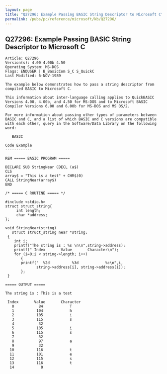 ```yaml
---
layout: page
title: "Q27296: Example Passing BASIC String Descriptor to Microsoft C"
permalink: /pubs/pc/reference/microsoft/kb/Q27296/
---
```


## Q27296: Example Passing BASIC String Descriptor to Microsoft C

	Article: Q27296
	Version(s): 4.00 4.00b 4.50
	Operating System: MS-DOS
	Flags: ENDUSER | B_BasicCom S_C S_QuickC
	Last Modified: 6-NOV-1989
	
	The example below demonstrates how to pass a string descriptor from
	compiled BASIC to Microsoft C.
	
	This information about inter-language calling applies to QuickBASIC
	Versions 4.00, 4.00b, and 4.50 for MS-DOS and to Microsoft BASIC
	Compiler Versions 6.00 and 6.00b for MS-DOS and MS OS/2.
	
	For more information about passing other types of parameters between
	BASIC and C, and a list of which BASIC and C versions are compatible
	with each other, query in the Software/Data Library on the following
	word:
	
	   BAS2C
	
	Code Example
	------------
	
	REM ===== BASIC PROGRAM =====
	
	DECLARE SUB StringNear CDECL (a$)
	CLS
	array$ = "This is a test" + CHR$(0)
	CALL StringNear(array$)
	END
	
	/* ===== C ROUTINE ===== */
	
	#include <stdio.h>
	struct struct_string{
	     int length;
	     char *address;
	};
	
	void StringNear(string)
	   struct struct_string near *string;
	 {
	    int i;
	    printf("The string is : %s \n\n",string->address);
	    printf(" Index       Value       Character\n");
	    for (i=0;i < string->length; i++)
	       {
	       printf("  %2d          %3d            %c\n",i,
	              string->address[i], string->address[i]);
	       };
	 }
	
	===== OUTPUT =====
	
	The string is : This is a test
	
	 Index       Value       Character
	   0           84            T
	   1          104            h
	   2          105            i
	   3          115            s
	   4           32
	   5          105            i
	   6          115            s
	   7           32
	   8           97            a
	   9           32
	  10          116            t
	  11          101            e
	  12          115            s
	  13          116            t
	  14            0
